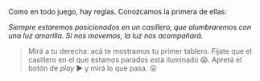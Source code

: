 <gs-toolbox toolbox-url="https://raw.githubusercontent.com/MumukiProject/mumuki-guia-gobstones-primeros-programas-kids/master/toolbox.xml"></gs-toolbox>

Como en todo juego, hay reglas. Conozcamos la primera de ellas:

_Siempre estaremos posicionados en un casillero, que alumbraremos con una luz amarilla. Si nos movemos, la luz nos acompañará._

> Mirá a tu derecha: acá te mostramos tu primer tablero. Fijate que el casillero en el que estamos parados está iluminado :scream:. Apretá el botón de _play_ :arrow_forward: y mirá lo que pasa. :open_mouth:
